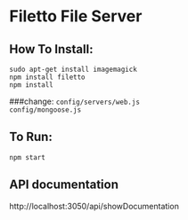 # Filetto File Server

## How To Install:
`sudo apt-get install imagemagick` <br>
`npm install filetto`<br>
`npm install`<br>

###change:
`config/servers/web.js`<br>
`config/mongoose.js`<br>



## To Run:
`npm start`


## API documentation
http://localhost:3050/api/showDocumentation


